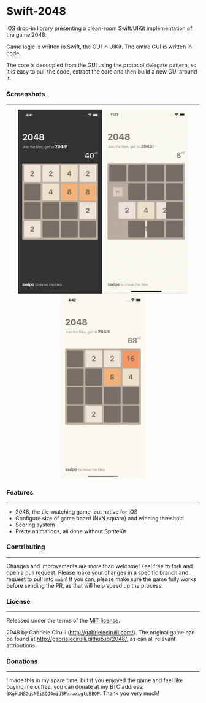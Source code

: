 # Swift-2048

iOS drop-in library presenting a clean-room Swift/UIKit implementation of the game 2048.

Game logic is written in Swift, the GUI in UIKit. The entire GUI is written in code.

The core is decoupled from the GUI using the protocol delegate pattern, so it is easy to pull the code, extract the core and then build a new GUI around it.

### Screenshots
----------
<p align="center">
  <img src="https://github.com/joafc96/swift-2048/blob/main/swift-2048/Screenshots/dark_2048.png" alt="screenshot_dark" width="220" height="480"/>
    <img src="https://github.com/joafc96/swift-2048/blob/main/swift-2048/Screenshots/2048.gif" alt="gif" width="220" height="480"/>
  <img src="https://github.com/joafc96/swift-2048/blob/main/swift-2048/Screenshots/light_2048.png" alt="screenshot_light" width="220" height="480"/>

</p>

<!-- ![](/swift-2048/Screenshots/2048.gif) | ![](/swift-2048/Screenshots/dark_2048.png) | ![](/swift-2048/Screenshots/light_2048.png)  -->

### Features
--------
- 2048, the tile-matching game, but native for iOS
- Configure size of game board (NxN square) and winning threshold
- Scoring system
- Pretty animations, all done without SpriteKit

### Contributing
-------
Changes and improvements are more than welcome! Feel free to fork and open a pull request. Please make your changes in a specific branch and request to pull into `main`! If you can, please make sure the game fully works before sending the PR, as that will help speed up the process.

### License
-------
Released under the terms of the [MIT license](https://github.com/uberspot/2048-android/blob/master/LICENSE).

2048 by Gabriele Cirulli (http://gabrielecirulli.com/). The original game can be found at http://gabrielecirulli.github.io/2048/, as can all relevant attributions. 

### Donations
-------
I made this in my spare time, but if you enjoyed the game and feel like buying me coffee, you can donate at my BTC address: `3KgkUHSGqsNEiSQJ4mid5PmraxugtdBBQP`. Thank you very much!